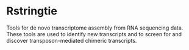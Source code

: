 # Rstringtie
Tools for de novo transcriptome assembly from RNA sequencing data. These tools are used to identify new transcripts and to screen for and discover transposon-mediated chimeric transcripts.
 

